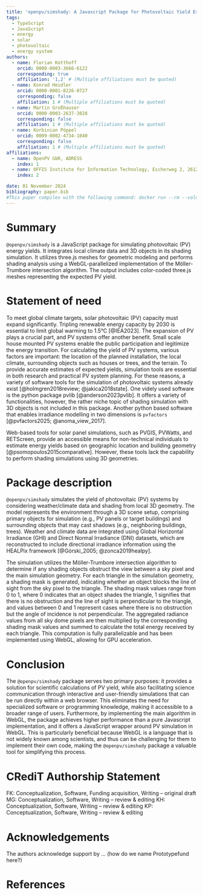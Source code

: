 ```yaml
---
title: 'openpv/simshady: A Javascript Package for Photovoltaic Yield Estimation Based on 3D Meshes'
tags:
  - TypeScript
  - JavaScript
  - energy
  - solar
  - photovoltaic
  - energy system
authors:
  - name: Florian Kotthoff
    orcid: 0000-0003-3666-6122
    corresponding: true
    affiliation: '1,2' # (Multiple affiliations must be quoted)
  - name: Konrad Heidler
    orcid: 0000-0001-8226-0727
    corresponding: false
    affiliation: 1 # (Multiple affiliations must be quoted)
  - name: Martin Großhauser
    orcid: 0000-0003-2637-3828
    corresponding: false
    affiliation: 1 # (Multiple affiliations must be quoted)
  - name: Korbinian Pöppel
    orcid: 0009-0002-4734-1040
    corresponding: false
    affiliation: 1 # (Multiple affiliations must be quoted)
affiliations:
  - name: OpenPV GbR, ADRESS
    index: 1
  - name: OFFIS Institute for Information Technology, Escherweg 2, 26121 Oldenburg, Germany
    index: 2

date: 01 November 2024
bibliography: paper.bib
#This paper compiles with the following command: docker run --rm --volume .:/data --user $(id -u):$(id -g) --env JOURNAL=joss openjournals/inara
---
```


# Summary

`@openpv/simshady` is a JavaScript package for simulating photovoltaic (PV) energy yields. It integrates local climate data and 3D objects in its shading simulation. It utilizes three.js meshes for geometric modeling and performs shading analysis using a WebGL-parallelized implementation of the Möller-Trumbore intersection algorithm. The output includes color-coded three.js meshes representing the expected PV yield.

# Statement of need

To meet global climate targets, solar photovoltaic (PV) capacity must expand significantly. Tripling renewable energy capacity by 2030 is essential to limit global warming to 1.5°C [@IEA2023]. The expansion of PV plays a crucial part, and PV systems offer another benefit. Small scale house mounted PV systems enable the public participation and legitimize the energy transition.
For calculating the yield of PV systems, various factors are important: the location of the planned installation, the local climate, surrounding objects such as houses or trees, and the terrain. To provide accurate estimates of expected yields, simulation tools are essential in both research and practical PV system planning.
For these reasons, a variety of software tools for the simulation of photovoltaic systems already exist [@holmgren2018review; @jakica2018state]. One videly used software is the python package pvlib [@anderson2023pvlib]. It offers a variety of functionalities, however, the rather niche topic of shading simulation with 3D objects is not included in this package. Another python based software that enables irradiance modelling in two dimensions is `pvfactors` [@pvfactors2025; @anoma_view_2017].

Web-based tools for solar panel simulations, such as PVGIS, PVWatts, and RETScreen, provide an accessible means for non-technical individuals to estimate energy yields based on geographic location and building geometry [@psomopoulos2015comparative]. However, these tools lack the capability to perform shading simulations using 3D geometries.

# Package description

`@openpv/simshady` simulates the yield of photovoltaic (PV) systems by considering weather/climate data and shading from local 3D geometry. The model represents the environment through a 3D scene setup, comprising primary objects for simulation (e.g., PV panels or target buildings) and surrounding objects that may cast shadows (e.g., neighboring buildings, trees). Weather and climate data are integrated using Global Horizontal Irradiance (GHI) and Direct Normal Irradiance (DNI) datasets, which are reconstructed to include directional irradiance information using the HEALPix framework [@Górski_2005; @zonca2019healpy].

The simulation utilizes the Möller-Trumbore intersection algorithm to determine if any shading objects obstruct the view between a sky pixel and the main simulation geometry. For each triangle in the simulation geometry, a shading mask is generated, indicating whether an object blocks the line of sight from the sky pixel to the triangle. The shading mask values range from 0 to 1, where 0 indicates that an object shades the triangle, 1 signifies that there is no obstruction and the line of sight is perpendicular to the triangle, and values between 0 and 1 represent cases where there is no obstruction but the angle of incidence is not perpendicular. The aggregated radiance values from all sky dome pixels are then multiplied by the corresponding shading mask values and summed to calculate the total energy received by each triangle. This computation is fully parallelizable and has been implemented using WebGL, allowing for GPU acceleration.

# Conclusion

The `@openpv/simshady` package serves two primary purposes: it provides a solution for scientific calculations of PV yield, while also facilitating science communication through interactive and user-friendly simulations that can be run directly within a web browser. This eliminates the need for specialized software or programming knowledge, making it accessible to a broader range of users. Furthermore, by implementing the main algorithm in WebGL, the package achieves higher performance than a pure Javascript implementation, and it offers a JavaScript wrapper around PV simulation in WebGL. This is particularly beneficial because WebGL is a language that is not widely known among scientists, and thus can be challenging for them to implement their own code, making the `@openpv/simshady` package a valuable tool for simplifying this process.

# CRediT Authorship Statement

FK: Conceptualization, Software, Funding acquisition, Writing – original draft
MG: Conceptualization, Software, Writing – review & editing
KH: Conceptualization, Software, Writing – review & editing
KP: Conceptualization, Software, Writing – review & editing

# Acknowledgements

The authors acknowledge support by ... (how do we name Prototypefund here?)

# References
